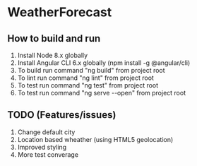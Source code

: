 # WeatherForecast

## How to build and run
1. Install Node 8.x globally
2. Install Angular CLI 6.x globally (npm install -g @angular/cli)
3. To build run command "ng build" from project root
4. To lint run command "ng lint" from project root
5. To test run command "ng test" from project root
6. To test run command "ng serve --open" from project root

## TODO (Features/issues)
1. Change default city
2. Location based wheather (using HTML5 geolocation)
3. Improved styling
4. More test converage